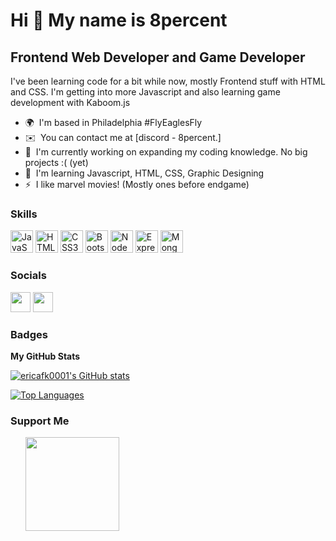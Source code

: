 Hi 👋 My name is 8percent
=========================

Frontend Web Developer and Game Developer
-----------------------------------------

I've been learning code for a bit while now, mostly Frontend stuff with HTML and CSS. I'm getting into more Javascript and also learning game development with Kaboom.js

* 🌍  I'm based in Philadelphia #FlyEaglesFly
* ✉️  You can contact me at [discord - 8percent.]
* 🚀  I'm currently working on expanding my coding knowledge. No big projects :( (yet)
* 🧠  I'm learning Javascript, HTML, CSS, Graphic Designing
* ⚡  I like marvel movies! (Mostly ones before endgame)

### Skills


<p align="left">
<a href="https://developer.mozilla.org/en-US/docs/Web/JavaScript" target="_blank" rel="noreferrer"><img src="https://raw.githubusercontent.com/danielcranney/readme-generator/main/public/icons/skills/javascript-colored.svg" width="36" height="36" alt="JavaScript" /></a>
<a href="https://developer.mozilla.org/en-US/docs/Glossary/HTML5" target="_blank" rel="noreferrer"><img src="https://raw.githubusercontent.com/danielcranney/readme-generator/main/public/icons/skills/html5-colored.svg" width="36" height="36" alt="HTML5" /></a>
<a href="https://www.w3.org/TR/CSS/#css" target="_blank" rel="noreferrer"><img src="https://raw.githubusercontent.com/danielcranney/readme-generator/main/public/icons/skills/css3-colored.svg" width="36" height="36" alt="CSS3" /></a>
<a href="https://getbootstrap.com/" target="_blank" rel="noreferrer"><img src="https://raw.githubusercontent.com/danielcranney/readme-generator/main/public/icons/skills/bootstrap-colored.svg" width="36" height="36" alt="Bootstrap" /></a>
<a href="https://nodejs.org/en/" target="_blank" rel="noreferrer"><img src="https://raw.githubusercontent.com/danielcranney/readme-generator/main/public/icons/skills/nodejs-colored.svg" width="36" height="36" alt="NodeJS" /></a>
<a href="https://expressjs.com/" target="_blank" rel="noreferrer"><img src="https://raw.githubusercontent.com/danielcranney/readme-generator/main/public/icons/skills/express-colored.svg" width="36" height="36" alt="Express" /></a>
<a href="https://www.mongodb.com/" target="_blank" rel="noreferrer"><img src="https://raw.githubusercontent.com/danielcranney/readme-generator/main/public/icons/skills/mongodb-colored.svg" width="36" height="36" alt="MongoDB" /></a>


### Socials

<p align="left"> <a href="https://discord.com/users/8percent." target="_blank" rel="noreferrer"><img src="https://raw.githubusercontent.com/danielcranney/readme-generator/main/public/icons/socials/discord.svg" width="32" height="32" /></a> <a href="https://www.github.com/ericafk0001" target="_blank" rel="noreferrer"><img src="https://raw.githubusercontent.com/danielcranney/readme-generator/main/public/icons/socials/github.svg" width="32" height="32" /></a></p>

### Badges

<b>My GitHub Stats</b>

<a href="http://www.github.com/ericafk0001"><img src="https://github-readme-stats.vercel.app/api?username=ericafk0001&show_icons=true&hide=&count_private=true&title_color=64748b&text_color=ffffff&icon_color=ef4444&bg_color=000000&hide_border=true&show_icons=true" alt="ericafk0001's GitHub stats" /></a>

<a href="https://github.com/ericafk0001" align="left"><img src="https://github-readme-stats.vercel.app/api/top-langs/?username=ericafk0001&langs_count=10&title_color=64748b&text_color=ffffff&icon_color=ef4444&bg_color=000000&hide_border=true&locale=en&custom_title=Top%20%Languages" alt="Top Languages" /></a>

### Support Me

<ul style="list-style-type: none; margin: 0;">

<li style="display: inline-block; margin-right: 0.25rem;"><a href="https://www.buymeacoffee.com/8percent"><img src="https://cdn.buymeacoffee.com/buttons/v2/default-yellow.png" width="150"/></a></li>

</ul>
